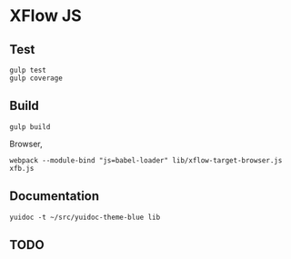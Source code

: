 XFlow JS
========

Test
----

    gulp test
    gulp coverage

Build
----

    gulp build

Browser,

    webpack --module-bind "js=babel-loader" lib/xflow-target-browser.js xfb.js

Documentation
-------------

    yuidoc -t ~/src/yuidoc-theme-blue lib

TODO
----




